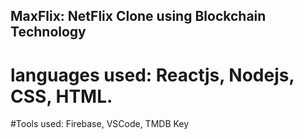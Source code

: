 ## MaxFlix: NetFlix Clone using Blockchain Technology

# languages used: Reactjs, Nodejs, CSS, HTML.

#Tools used: Firebase, VSCode, TMDB Key
